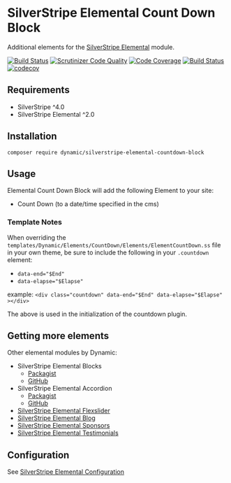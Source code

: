 # SilverStripe Elemental Count Down Block

Additional elements for the [SilverStripe Elemental](https://github.com/dnadesign/silverstripe-elemental) module.

[![Build Status](https://travis-ci.org/dynamic/silverstripe-elemental-countdown.svg?branch=master)](https://travis-ci.org/dynamic/silverstripe-elemental-countdown)
[![Scrutinizer Code Quality](https://scrutinizer-ci.com/g/dynamic/silverstripe-elemental-countdown/badges/quality-score.png?b=master)](https://scrutinizer-ci.com/g/dynamic/silverstripe-elemental-countdown/?branch=master)
[![Code Coverage](https://scrutinizer-ci.com/g/dynamic/silverstripe-elemental-countdown/badges/coverage.png?b=master)](https://scrutinizer-ci.com/g/dynamic/silverstripe-elemental-countdown/?branch=master)
[![Build Status](https://scrutinizer-ci.com/g/dynamic/silverstripe-elemental-countdown/badges/build.png?b=master)](https://scrutinizer-ci.com/g/dynamic/silverstripe-elemental-countdown/build-status/master)
[![codecov](https://codecov.io/gh/dynamic/silverstripe-elemental-countdown/branch/master/graph/badge.svg)](https://codecov.io/gh/dynamic/silverstripe-elemental-countdown)


## Requirements

* SilverStripe ^4.0
* SilverStripe Elemental ^2.0

## Installation

`composer require dynamic/silverstripe-elemental-countdown-block`

## Usage

Elemental Count Down Block will add the following Element to your site:

* Count Down (to a date/time specified in the cms)

### Template Notes

When overriding the `templates/Dynamic/Elements/CountDown/Elements/ElementCountDown.ss` file in your own theme, be sure to include the following in your `.countdown` element:

* `data-end="$End"`
* `data-elapse="$Elapse"`

example: `<div class="countdown" data-end="$End" data-elapse="$Elapse" ></div>`

The above is used in the initialization of the countdown plugin.

## Getting more elements

Other elemental modules by Dynamic:

* SilverStripe Elemental Blocks
	* [Packagist](https://packagist.org/packages/dynamic/silverstripe-elemental-blocks)
	* [GitHub](https://github.com/dynamic/silverstripe-elemental-blocks)
* SilverStripe Elemental Accordion
	* [Packagist](https://packagist.org/packages/dynamic/silverstripe-elemental-accordion-block)
	* [GitHub](https://github.com/dynamic/silverstripe-elemental-accordion)
* [SilverStripe Elemental Flexslider](https://github.com/dynamic/silverstripe-elemental-flexslider)  
* [SilverStripe Elemental Blog](https://github.com/dynamic/silverstripe-elemental-blog)  
* [SilverStripe Elemental Sponsors](https://github.com/dynamic/silverstripe-elemental-sponsors)  
* [SilverStripe Elemental Testimonials](https://github.com/dynamic/silverstripe-elemental-testimonials) 

## Configuration

See [SilverStripe Elemental Configuration](https://github.com/dnadesign/silverstripe-elemental#configuration)
